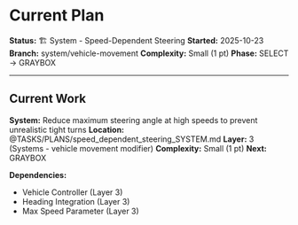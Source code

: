 # Current Plan

**Status:** 🏗️ System - Speed-Dependent Steering
**Started:** 2025-10-23
**Branch:** system/vehicle-movement
**Complexity:** Small (1 pt)
**Phase:** SELECT → GRAYBOX

---

## Current Work

**System:** Reduce maximum steering angle at high speeds to prevent unrealistic tight turns
**Location:** @TASKS/PLANS/speed_dependent_steering_SYSTEM.md
**Layer:** 3 (Systems - vehicle movement modifier)
**Complexity:** Small (1 pt)
**Next:** GRAYBOX

**Dependencies:**
- Vehicle Controller (Layer 3)
- Heading Integration (Layer 3)
- Max Speed Parameter (Layer 3)
